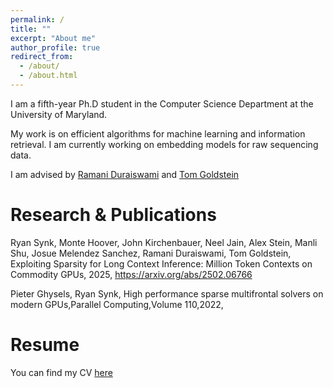 ```yaml
---
permalink: /
title: ""
excerpt: "About me"
author_profile: true
redirect_from: 
  - /about/
  - /about.html
---
```

I am a fifth-year Ph.D student in the Computer Science Department at the University of Maryland.

My work is on efficient algorithms for machine learning and information retrieval. I am currently working on embedding models for raw sequencing data.

I am advised by [Ramani Duraiswami](https://www.cs.umd.edu/people/ramanid) and [Tom Goldstein](https://www.cs.umd.edu/~tomg/)


Research & Publications
======
Ryan Synk, Monte Hoover, John Kirchenbauer, Neel Jain, Alex Stein, Manli Shu, Josue Melendez Sanchez, Ramani Duraiswami, Tom Goldstein, Exploiting Sparsity for Long Context Inference: Million Token Contexts on Commodity GPUs, 2025, https://arxiv.org/abs/2502.06766

Pieter Ghysels, Ryan Synk, High performance sparse multifrontal solvers on modern GPUs,Parallel Computing,Volume 110,2022,


Resume
======

You can find my CV [here](https://ryansynk.github.io/files/rsynk_cv.pdf)
